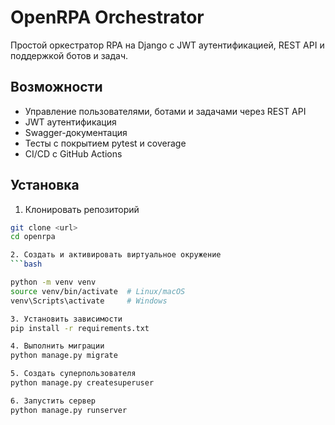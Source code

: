 # OpenRPA Orchestrator

Простой оркестратор RPA на Django с JWT аутентификацией, REST API и поддержкой ботов и задач.

## Возможности

- Управление пользователями, ботами и задачами через REST API
- JWT аутентификация
- Swagger-документация
- Тесты с покрытием pytest и coverage
- CI/CD с GitHub Actions

## Установка

1. Клонировать репозиторий  
```bash
git clone <url>
cd openrpa

2. Создать и активировать виртуальное окружение
```bash

python -m venv venv
source venv/bin/activate  # Linux/macOS
venv\Scripts\activate     # Windows

3. Установить зависимости
pip install -r requirements.txt

4. Выполнить миграции
python manage.py migrate

5. Создать суперпользователя
python manage.py createsuperuser

6. Запустить сервер
python manage.py runserver